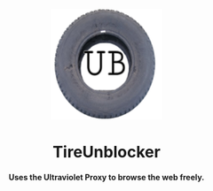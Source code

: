 <p align="center"><img src="/img/UB.png" height="200px" width="200px">
</p>

<h1 align="center">TireUnblocker</h1>

<h4 align="center">Uses the Ultraviolet Proxy to browse the web freely.</h3>
